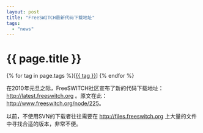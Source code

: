 ```yaml
---
layout: post
title: "FreeSWITCH最新代码下载地址"
tags:
  - "news"
---
```


# {{ page.title }}

<div class="tags">
{% for tag in page.tags %}[<a class="tag" href="/tags.html#{{ tag }}">{{ tag }}</a>] {% endfor %}
</div>


在2010年元旦之际，FreeSWITCH社区宣布了新的代码下载地址：<http://latest.freeswitch.org> 。原文在此：<http://www.freeswitch.org/node/225>。

以前，不使用SVN的下载者往往需要在 <http://files.freeswitch.org> 上大量的文件中寻找合适的版本，非常不便。

